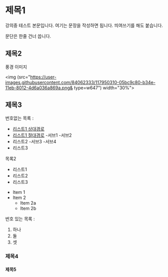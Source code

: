 # 제목1

강의중 테스트 본문입니다. 여기는 문장을 작성하면 됩니다.
띄여쓰기를 해도 붙습니다.

문단은 한줄 건너 씁니다.

## 제목2

풍경 이미지

<img
(src="https://user-images.githubusercontent.com/84062333/117950310-05bc9c80-b34e-11eb-8012-4d6a036a869a.png&
type=w647")
width="30%">



## 제목3

 번호없는 목록 :
  - [리스트1 상대경로](Secondfile.md)
  - [리스트1 절대경로](./Secondfile.md)
      -서브1
      -서브2
  - 리스트2
    -서브3
    -서브4
  - 리스트3

목록2
 + 리스트1
 + 리스트2
 + 리스트3

* Item 1
* Item 2
  * Item 2a
  * Item 2b
 
번호 있는 목록 : 
  1. 하나
  2. 둘
  3. 셋

### 제목4

#### 제목5
